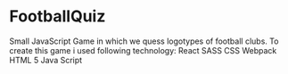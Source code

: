 # FootballQuiz
Small JavaScript Game in which we quess logotypes of football clubs.
To create this game i used following technology:
React
SASS
CSS
Webpack
HTML 5
Java Script

